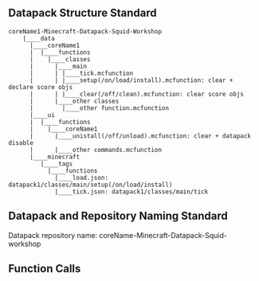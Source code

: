 ## Datapack Structure Standard

    coreName1-Minecraft-Datapack-Squid-Workshop
        |____data
          |____coreName1
          |  |____functions
          |    |____classes
          |      |____main
          |      | |____tick.mcfunction
          |      | |____setup(/on/load/install).mcfunction: clear + declare score objs
          |      | |____clear(/off/clean).mcfunction: clear score objs
          |      |____other classes
          |        |____other function.mcfunction
          |____ui
          |  |____functions
          |    |____coreName1
          |      |____unistall(/off/unload).mcfunction: clear + datapack disable
          |      |____other commands.mcfunction
          |____minecraft
             |____tags
               |____functions
                 |____load.json: datapack1/classes/main/setup(/on/load/install)
                 |____tick.json: datapack1/classes/main/tick

## Datapack and Repository Naming Standard
Datapack repository name: coreName-Minecraft-Datapack-Squid-workshop

## Function Calls
